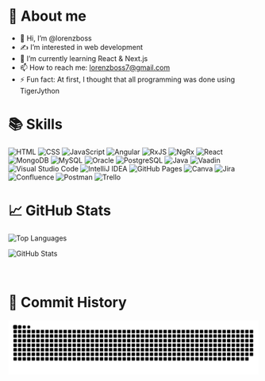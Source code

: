 # 👀 About me

- 👋 Hi, I’m @lorenzboss
- ✍️ I’m interested in web development
- 🌱 I’m currently learning React & Next.js
- 📫 How to reach me: [lorenzboss7@gmail.com](mailto:lorenzboss7@gmail.com)
- ⚡ Fun fact: At first, I thought that all programming was done using TigerJython

# 📚 Skills

<img 
    src="https://img.shields.io/badge/HTML-E34F26?logo=html5&logoColor=white&style=for-the-badge" 
    alt="HTML" 
    height="35"
/>
<img 
    src="https://img.shields.io/badge/CSS-1572B6?logo=css&logoColor=white&style=for-the-badge" 
    alt="CSS" 
    height="35"
/>
<img 
    src="https://img.shields.io/badge/JavaScript-F7DF1E?logo=javascript&logoColor=black&style=for-the-badge" 
    alt="JavaScript" 
    height="35"
/>
<img
    src="https://img.shields.io/badge/Angular-DD0031?logo=angular&logoColor=white&style=for-the-badge"
    alt="Angular"
    height="35"
/>
<img
    src="https://img.shields.io/badge/RxJS-B7178C?logo=reactivex&logoColor=white&style=for-the-badge"
    alt="RxJS"
    height="35"
/>
<img
    src="https://img.shields.io/badge/NgRx-8B0E26?logo=ngrx&logoColor=white&style=for-the-badge"
    alt="NgRx"
    height="35"
/>
<img
    src="https://img.shields.io/badge/React-61DAFB?logo=react&logoColor=black&style=for-the-badge"
    alt="React"
    height="35"
/>
<img
    src="https://img.shields.io/badge/MongoDB-47A248?logo=mongodb&logoColor=white&style=for-the-badge"
    alt="MongoDB"
    height="35"
/>
<img
    src="https://img.shields.io/badge/MySQL-4479A1?logo=mysql&logoColor=white&style=for-the-badge"
    alt="MySQL"
    height="35"
/>
<img
    src="https://img.shields.io/badge/Oracle-F80000?logo=oracle&logoColor=white&style=for-the-badge"
    alt="Oracle"
    height="35"
/>
<img
    src="https://img.shields.io/badge/PostgreSQL-4169E1?logo=postgresql&logoColor=white&style=for-the-badge"
    alt="PostgreSQL"
    height="35"
/>
<img
    src="https://img.shields.io/badge/Java-007396?logo=openjdk&logoColor=white&style=for-the-badge"
    alt="Java"
    height="35"
/>
<img
    src="https://img.shields.io/badge/Vaadin-00B4F0?logo=vaadin&logoColor=white&style=for-the-badge"
    alt="Vaadin"
    height="35"
/>
<img
    src="https://img.shields.io/badge/Visual%20Studio%20Code-007ACC?logo=visual-studio-code&logoColor=white&style=for-the-badge"
    alt="Visual Studio Code"
    height="35"
/>
<img
    src="https://img.shields.io/badge/IntelliJ%20IDEA-000000?logo=intellij-idea&logoColor=white&style=for-the-badge"
    alt="IntelliJ IDEA"
    height="35"
/>
<img
    src="https://img.shields.io/badge/GitHub%20Pages-181717?logo=github&logoColor=white&style=for-the-badge"
    alt="GitHub Pages"
    height="35"
/>
<img
    src="https://img.shields.io/badge/Canva-00C4CC?logo=canva&logoColor=white&style=for-the-badge"
    alt="Canva"
    height="35"
/>
<img
    src="https://img.shields.io/badge/Jira-0052CC?logo=jira&logoColor=white&style=for-the-badge"
    alt="Jira"
    height="35"
/>
<img
    src="https://img.shields.io/badge/Confluence-172B4D?logo=confluence&logoColor=white&style=for-the-badge"
    alt="Confluence"
    height="35"
/>
<img
    src="https://img.shields.io/badge/Postman-FF6C37?logo=postman&logoColor=white&style=for-the-badge"
    alt="Postman"
    height="35"
/>
<img
    src="https://img.shields.io/badge/Trello-0079BF?logo=trello&logoColor=white&style=for-the-badge"
    alt="Trello"
    height="35"
/>

# 📈 GitHub Stats

<img
    src="https://github-readme-stats.vercel.app/api/top-langs/?username=lorenzboss&theme=dark&hide_border=false&include_all_commits=true&count_private=true&layout=compact"
    alt="Top Languages"
/>

<img
    src="https://github-readme-stats.vercel.app/api?username=lorenzboss&show_icons=true&theme=dark"
    alt="GitHub Stats"
/>
<br><br><br>

# 📜 Commit History

<picture>
  <source
    media="(prefers-color-scheme: dark)"
    srcset="https://raw.githubusercontent.com/platane/snk/output/github-contribution-grid-snake-dark.svg"
  />
  <source
    media="(prefers-color-scheme: light)"
    srcset="https://raw.githubusercontent.com/platane/snk/output/github-contribution-grid-snake.svg"
  />
  <img
    alt="github contribution grid snake animation"
    src="https://raw.githubusercontent.com/platane/snk/output/github-contribution-grid-snake.svg"
  />
</picture>
